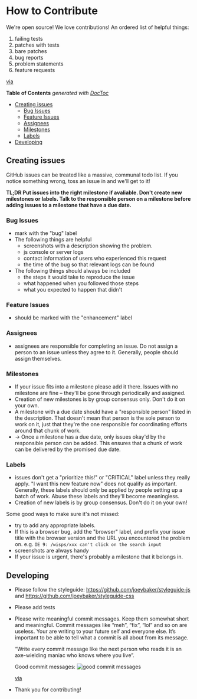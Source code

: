 # How to Contribute

We're open source! We love contributions! An ordered list of helpful things:

1. failing tests
2. patches with tests
3. bare patches
4. bug reports
5. problem statements
6. feature requests

[via](https://twitter.com/othiym23/status/515619157287526400)

<!-- START doctoc generated TOC please keep comment here to allow auto update -->
<!-- DON'T EDIT THIS SECTION, INSTEAD RE-RUN doctoc TO UPDATE -->
**Table of Contents**  *generated with [DocToc](https://github.com/thlorenz/doctoc)*

- [Creating issues](#creating-issues)
  - [Bug Issues](#bug-issues)
  - [Feature Issues](#feature-issues)
  - [Assignees](#assignees)
  - [Milestones](#milestones)
  - [Labels](#labels)
- [Developing](#developing)

<!-- END doctoc generated TOC please keep comment here to allow auto update -->

## Creating issues
GitHub issues can be treated like a massive, communal todo list. If you notice something wrong, toss an issue in and we'll get to it!

**TL;DR Put issues into the right milestone if avaliable. Don't create new milestones or labels. Talk to the responsible person on a milestone before adding issues to a milestone that have a due date.**

### Bug Issues
* mark with the "bug" label
* The following things are helpful
    * screenshots with a description showing the problem.
    * js console or server logs
    * contact information of users who experienced this request
    * the time of the bug so that relevant logs can be found
* The following things should always be included
    * the steps it would take to reproduce the issue
    * what happened when you followed those steps
    * what you expected to happen that didn't

### Feature Issues
* should be marked with the "enhancement" label

### Assignees
* assignees are responsible for completing an issue. Do not assign a person to an issue unless they agree to it. Generally, people should assign themselves.

### Milestones
* If your issue fits into a milestone please add it there. Issues with no milestone are fine – they'll be gone through periodically and assigned.
* Creation of new milestones is by group consensus only. Don't do it on your own.
* A milestone with a due date should have a "responsible person" listed in the description. That doesn't mean that person is the sole person to work on it, just that they're the one responsible for coordinating efforts around that chunk of work.
* → Once a milestone has a due date, only issues okay'd by the responsible person can be added. This ensures that a chunk of work can be delivered by the promised due date.

### Labels
* issues don't get a "prioritize this!" or "CRITICAL" label unless they really apply. "I want this new feature now" does not qualify as important. Generally, these labels should only be applied by people setting up a batch of work. Abuse these labels and they'll become meaningless.
* Creation of new labels is by group consensus. Don't do it on your own!

Some good ways to make sure it's not missed:
* try to add any appropriate labels.
* If this is a browser bug, add the "browser" label, and prefix your issue title with the browser version and the URL you encountered the problem on. e.g. `IE 9: /wisps/xxx can't click on the search input`
* screenshots are always handy
* If your issue is urgent, there's probably a milestone that it belongs in.

## Developing

* Please follow the styleguide: https://github.com/joeybaker/styleguide-js and https://github.com/joeybaker/styleguide-css
* Please add tests
* Please write meaningful commit messages. Keep them somewhat short and meaningful. Commit messages like “meh”, “fix”, “lol” and so on are useless. Your are writing to your future self and everyone else. It’s important to be able to tell what a commit is all about from its message.

    “Write every commit message like the next person who reads it is an axe-wielding maniac who knows where you live”.

    Good commit messages:
    ![good commit messages](https://blog.rainforestqa.com/images/version-control-best-practices/good-commit-messages.png?1412114618)

    [via](https://blog.rainforestqa.com/2014-05-28-version-control-best-practices/)

* Thank you for contributing!
